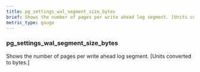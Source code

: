 ```yaml
---
title: pg_settings_wal_segment_size_bytes
brief: Shows the number of pages per write ahead log segment. [Units converted to bytes.]
metric_type: gauge
---
```

### pg_settings_wal_segment_size_bytes

Shows the number of pages per write ahead log segment. [Units converted to bytes.]